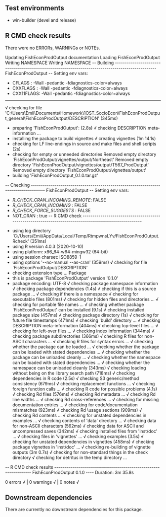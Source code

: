 ## Test environments
* win-builder (devel and release)

## R CMD check results
There were no ERRORs, WARNINGs or NOTEs. 


Updating FishEconProdOutput documentation
Loading FishEconProdOutput
Writing NAMESPACE
Writing NAMESPACE
-- Building --------------------------------------------------------------------------------------------------- FishEconProdOutput --
Setting env vars:
* CFLAGS    : -Wall -pedantic -fdiagnostics-color=always
* CXXFLAGS  : -Wall -pedantic -fdiagnostics-color=always
* CXX11FLAGS: -Wall -pedantic -fdiagnostics-color=always
-------------------------------------------------------------------------------------------------------------------------------------
√  checking for file 'C:\Users\Emii\Documents\Homework\1OST_SocioEcon\FishEconProdOutput_general\FishEconProdOutput/DESCRIPTION' (345ms)
-  preparing 'FishEconProdOutput': (2.8s)
√  checking DESCRIPTION meta-information ... 
-  installing the package to build vignettes
√  creating vignettes (1m 14.1s)
-  checking for LF line-endings in source and make files and shell scripts (2s)
-  checking for empty or unneeded directories
   Removed empty directory 'FishEconProdOutput/vignettes/output/Northeast'
   Removed empty directory 'FishEconProdOutput/vignettes/output/T567_ProdOutput'
   Removed empty directory 'FishEconProdOutput/vignettes/output'
-  building 'FishEconProdOutput_0.1.0.tar.gz'
   
-- Checking ------------------------------------------------------------------------------------- FishEconProdOutput --
Setting env vars:
* _R_CHECK_CRAN_INCOMING_REMOTE_: FALSE
* _R_CHECK_CRAN_INCOMING_       : FALSE
* _R_CHECK_FORCE_SUGGESTS_      : FALSE
* NOT_CRAN                      : true
-- R CMD check --------------------------------------------------------------------------------------------------------
-  using log directory 'C:/Users/Emii/AppData/Local/Temp/RtmpwnsLYv/FishEconProdOutput.Rcheck' (351ms)
-  using R version 4.0.3 (2020-10-10)
-  using platform: x86_64-w64-mingw32 (64-bit)
-  using session charset: ISO8859-1
-  using options '--no-manual --as-cran' (359ms)
√  checking for file 'FishEconProdOutput/DESCRIPTION'
-  checking extension type ... Package
-  this is package 'FishEconProdOutput' version '0.1.0'
-  package encoding: UTF-8
√  checking package namespace information
√  checking package dependencies (1.4s)
√  checking if this is a source package ... 
√  checking if there is a namespace
√  checking for executable files (801ms)
√  checking for hidden files and directories ... 
√  checking for portable file names ... 
√  checking whether package 'FishEconProdOutput' can be installed (9.1s)
√  checking installed package size (457ms)
√  checking package directory (1s)
√  checking for future file timestamps (471ms)
√  checking 'build' directory ...
√  checking DESCRIPTION meta-information (404ms)
√  checking top-level files ...
√  checking for left-over files ...
√  checking index information (344ms)
√  checking package subdirectories (366ms)
√  checking R files for non-ASCII characters ... 
√  checking R files for syntax errors ... 
√  checking whether the package can be loaded ... 
√  checking whether the package can be loaded with stated dependencies ... 
√  checking whether the package can be unloaded cleanly ... 
√  checking whether the namespace can be loaded with stated dependencies ... 
√  checking whether the namespace can be unloaded cleanly (343ms)
√  checking loading without being on the library search path (718ms)
√  checking dependencies in R code (2.5s)
√  checking S3 generic/method consistency (679ms)
√  checking replacement functions ... 
√  checking foreign function calls ... 
√  checking R code for possible problems (4.1s)
√  checking Rd files (576ms)
√  checking Rd metadata ... 
√  checking Rd line widths ... 
√  checking Rd cross-references ... 
√  checking for missing documentation entries ... 
√  checking for code/documentation mismatches (923ms)
√  checking Rd \usage sections (909ms)
√  checking Rd contents ... 
√  checking for unstated dependencies in examples ... 
√  checking contents of 'data' directory ... 
√  checking data for non-ASCII characters (562ms)
√  checking data for ASCII and uncompressed saves (342ms)
√  checking installed files from 'inst/doc' ... 
√  checking files in 'vignettes' ... 
√  checking examples (3.5s)
√  checking for unstated dependencies in vignettes (458ms)
√  checking package vignettes in 'inst/doc' ... 
√  checking re-building of vignette outputs (3m 0.7s)
√  checking for non-standard things in the check directory
√  checking for detritus in the temp directory ...
   
   
-- R CMD check results ------------------------------------------------------------------ FishEconProdOutput 0.1.0 ----
Duration: 3m 35.8s

0 errors √ | 0 warnings √ | 0 notes √



## Downstream dependencies
There are currently no downstream dependencies for this package. 
